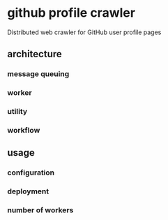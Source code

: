 # github profile crawler

Distributed web crawler for GitHub user profile pages


## architecture

### message queuing

### worker

### utility

### workflow


## usage

### configuration

### deployment

### number of workers

